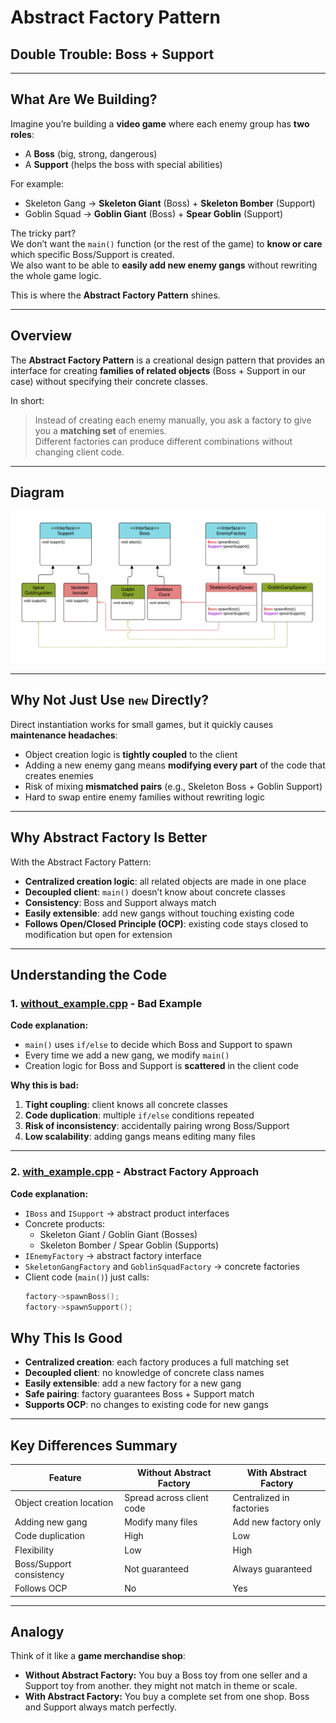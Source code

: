# Abstract Factory Pattern

## Double Trouble: Boss + Support

---

## What Are We Building?

Imagine you’re building a **video game** where each enemy group has **two roles**:

- A **Boss** (big, strong, dangerous)
- A **Support** (helps the boss with special abilities)

For example:

- Skeleton Gang → **Skeleton Giant** (Boss) + **Skeleton Bomber** (Support)
- Goblin Squad → **Goblin Giant** (Boss) + **Spear Goblin** (Support)

The tricky part?  
We don’t want the `main()` function (or the rest of the game) to **know or care** which specific Boss/Support is created.  
We also want to be able to **easily add new enemy gangs** without rewriting the whole game logic.

This is where the **Abstract Factory Pattern** shines.

---

## Overview

The **Abstract Factory Pattern** is a creational design pattern that provides an interface for creating **families of related objects** (Boss + Support in our case) without specifying their concrete classes.

In short:

> Instead of creating each enemy manually, you ask a factory to give you a **matching set** of enemies.  
> Different factories can produce different combinations without changing client code.

---

## Diagram

![Abstract Factory Pattern Diagram](imgs/abstract_factory_diagram.png)

---

## Why Not Just Use `new` Directly?

Direct instantiation works for small games, but it quickly causes **maintenance headaches**:

- Object creation logic is **tightly coupled** to the client
- Adding a new enemy gang means **modifying every part** of the code that creates enemies
- Risk of mixing **mismatched pairs** (e.g., Skeleton Boss + Goblin Support)
- Hard to swap entire enemy families without rewriting logic

---

## Why Abstract Factory Is Better

With the Abstract Factory Pattern:

- **Centralized creation logic**: all related objects are made in one place
- **Decoupled client**: `main()` doesn’t know about concrete classes
- **Consistency**: Boss and Support always match
- **Easily extensible**: add new gangs without touching existing code
- **Follows Open/Closed Principle (OCP)**: existing code stays closed to modification but open for extension

---

## Understanding the Code

### 1. [without_example.cpp](./without_example.cpp) - Bad Example

**Code explanation:**

- `main()` uses `if/else` to decide which Boss and Support to spawn
- Every time we add a new gang, we modify `main()`
- Creation logic for Boss and Support is **scattered** in the client code

**Why this is bad:**

1. **Tight coupling**: client knows all concrete classes
2. **Code duplication**: multiple `if/else` conditions repeated
3. **Risk of inconsistency**: accidentally pairing wrong Boss/Support
4. **Low scalability**: adding gangs means editing many files

---

### 2. [with_example.cpp](./with_example.cpp) - Abstract Factory Approach

**Code explanation:**

- `IBoss` and `ISupport` → abstract product interfaces
- Concrete products:  
  - Skeleton Giant / Goblin Giant (Bosses)  
  - Skeleton Bomber / Spear Goblin (Supports)
- `IEnemyFactory` → abstract factory interface
- `SkeletonGangFactory` and `GoblinSquadFactory` → concrete factories
- Client code (`main()`) just calls:
  ```cpp
  factory->spawnBoss();
  factory->spawnSupport();
## Why This Is Good

- **Centralized creation**: each factory produces a full matching set  
- **Decoupled client**: no knowledge of concrete class names  
- **Easily extensible**: add a new factory for a new gang  
- **Safe pairing**: factory guarantees Boss + Support match  
- **Supports OCP**: no changes to existing code for new gangs  

---

## Key Differences Summary

| Feature                  | Without Abstract Factory  | With Abstract Factory    |
| ------------------------ | ------------------------- | ------------------------ |
| Object creation location | Spread across client code | Centralized in factories |
| Adding new gang          | Modify many files         | Add new factory only     |
| Code duplication         | High                      | Low                      |
| Flexibility              | Low                       | High                     |
| Boss/Support consistency | Not guaranteed            | Always guaranteed        |
| Follows OCP              | No                        | Yes                      |

---

## Analogy

Think of it like a **game merchandise shop**:

- **Without Abstract Factory:** You buy a Boss toy from one seller and a Support toy from another.  they might not match in theme or scale.  
- **With Abstract Factory:** You buy a complete set from one shop. Boss and Support always match perfectly.
